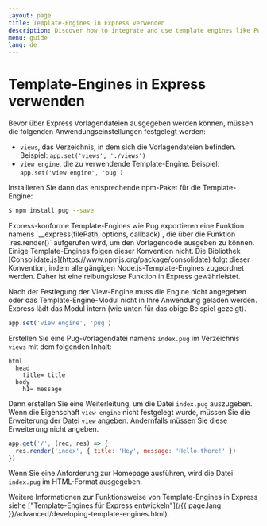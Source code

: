 ```yaml
---
layout: page
title: Template-Engines in Express verwenden
description: Discover how to integrate and use template engines like Pug, Handlebars, and EJS with Express.js to render dynamic HTML pages efficiently.
menu: guide
lang: de
---
```


# Template-Engines in Express verwenden

Bevor über Express Vorlagendateien ausgegeben werden können, müssen die folgenden Anwendungseinstellungen festgelegt werden:

* `views`, das Verzeichnis, in dem sich die Vorlagendateien befinden. Beispiel: `app.set('views', './views')`
* `view engine`, die zu verwendende Template-Engine. Beispiel: `app.set('view engine', 'pug')`

Installieren Sie dann das entsprechende npm-Paket für die Template-Engine:

```bash
$ npm install pug --save
```

<div class="doc-box doc-notice" markdown="1">
Express-konforme Template-Engines wie Pug exportieren eine Funktion namens `__express(filePath, options, callback)`, die über die Funktion `res.render()` aufgerufen wird, um den Vorlagencode ausgeben zu können. Einige Template-Engines folgen dieser Konvention nicht. Die Bibliothek [Consolidate.js](https://www.npmjs.org/package/consolidate) folgt dieser Konvention, indem alle gängigen Node.js-Template-Engines zugeordnet werden. Daher ist eine reibungslose Funktion in Express gewährleistet.
</div>

Nach der Festlegung der View-Engine muss die Engine nicht angegeben oder das Template-Engine-Modul nicht in Ihre Anwendung geladen werden. Express lädt das Modul intern (wie unten für das obige Beispiel gezeigt).

```js
app.set('view engine', 'pug')
```

Erstellen Sie eine Pug-Vorlagendatei namens `index.pug` im Verzeichnis `views` mit dem folgenden Inhalt:

```pug
html
  head
    title= title
  body
    h1= message
```

Dann erstellen Sie eine Weiterleitung, um die Datei `index.pug` auszugeben. Wenn die Eigenschaft `view engine` nicht festgelegt wurde, müssen Sie die Erweiterung der Datei `view` angeben. Andernfalls müssen Sie diese Erweiterung nicht angeben.

```js
app.get('/', (req, res) => {
  res.render('index', { title: 'Hey', message: 'Hello there!' })
})
```

Wenn Sie eine Anforderung zur Homepage ausführen, wird die Datei `index.pug` im HTML-Format ausgegeben.

Weitere Informationen zur Funktionsweise von Template-Engines in Express siehe ["Template-Engines für Express entwickeln"](/{{ page.lang }}/advanced/developing-template-engines.html).
